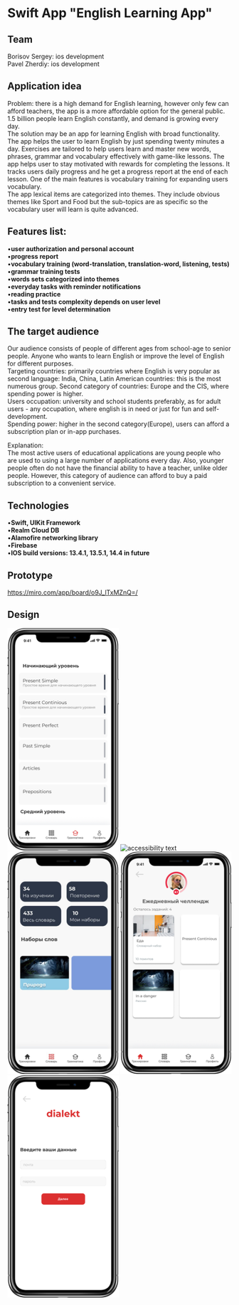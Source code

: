 # Swift App "English Learning App"
## Team

Borisov Sergey: ios development  
Pavel Zherdiy: ios development  

## Application idea 

Problem: there is a high demand for English learning, however only few can afford teachers, the app is a more affordable option for the general public. 1.5 billion people learn English constantly, and demand is growing every day.  
The solution may be an app for learning English with broad functionality.   
The app helps the user to learn English by just spending twenty minutes a day. Exercises are tailored to help users learn and master new words, phrases, grammar and vocabulary effectively with game-like lessons. The app helps user to stay motivated with rewards for completing the lessons. It tracks users daily progress and he get a progress report at the end of each lesson. One of the main features is vocabulary training for  expanding users vocabulary.  
The app lexical items are categorized into themes. They include obvious themes like Sport and Food but the sub-topics are as specific so the vocabulary user will learn is quite advanced.

## Features list:

•**user authorization and personal account**  
•**progress report**  
•**vocabulary training (word-translation, translation-word, listening, tests)**  
•**grammar training tests**  
•**words sets categorized into themes**  
•**everyday tasks with reminder notifications**  
•**reading practice**  
•**tasks and tests complexity depends on user level**  
•**entry test for level determination**  

## The target audience 

Our audience consists of people of different ages from school-age to senior people. Anyone who wants to learn English or improve the level of English for different purposes.  
Targeting countries: primarily countries where English is very popular as second language: India, China, Latin American countries: this is the most numerous group.
Second category of countries: Europe and the CIS, where spending power is higher.  
Users occupation: university and school students preferably, as for adult users - any occupation, where english is in need or just for fun and self-development.  
Spending power: higher in the second category(Europe), users can afford a subscription plan or in-app purchases.  

Explanation:  
The most active users of educational applications are young people who are used to using a large number of applications every day. Also, younger people often do not have the financial ability to have a teacher, unlike older people. However, this category of audience can afford to buy a paid subscription to a convenient service.

## Technologies

•**Swift, UIKit Framework**  
•**Realm Cloud DB**  
•**Alamofire networking library**  
•**Firebase**  
•**IOS build versions: 13.4.1, 13.5.1, 14.4 in future**  

## Prototype

https://miro.com/app/board/o9J_lTxMZnQ=/

## Design

<p align="left">
  <img src="https://github.com/PashaTechnik/EnglishApp/blob/sergey/readme_img/grammar.png" width="250" title="hover text">
  <img src="https://github.com/PashaTechnik/EnglishApp/blob/sergey/readme_img/start.png" width="250" alt="accessibility text">
   <img src="https://github.com/PashaTechnik/EnglishApp/blob/sergey/readme_img/vocab.jpeg" width="250" title="hover text">
  <img src="https://github.com/PashaTechnik/EnglishApp/blob/sergey/readme_img/personal.png" width="250" alt="accessibility text">
  <img src="https://github.com/PashaTechnik/EnglishApp/blob/sergey/readme_img/login.png" width="250" alt="accessibility text">
</p>

